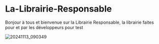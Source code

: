 # La-Librairie-Responsable

Bonjour à tous et bienvenue sur la Librairie Responsable, la librairie faites pour et par les développeurs pour test

![20241113_090349](https://github.com/user-attachments/assets/74796f9e-29a7-4db5-b763-351d26471f63)
